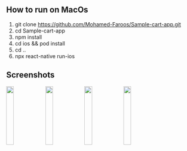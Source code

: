 ## How to run on MacOs

1. git clone https://github.com/Mohamed-Faroos/Sample-cart-app.git
2. cd Sample-cart-app
3. npm install
4. cd ios && pod install
5. cd ..
6. npx react-native run-ios

## Screenshots
<image src="https://github.com/Mohamed-Faroos/Sample-cart-app/assets/42246645/11a68162-8435-4222-8d3d-4a7fd29b4fb3" width="20%">
<image src="https://github.com/Mohamed-Faroos/Sample-cart-app/assets/42246645/3b6f607d-3bab-4b1e-999e-b4a64ff50890" width="20%">
<image src="https://github.com/Mohamed-Faroos/Sample-cart-app/assets/42246645/1a50d1a9-a8b7-4c6d-9ad0-e633aba26956" width="20%">
<image src="https://github.com/Mohamed-Faroos/Sample-cart-app/assets/42246645/b422cbd1-92bc-4e7b-b317-019187e1ce0b" width="20%">
